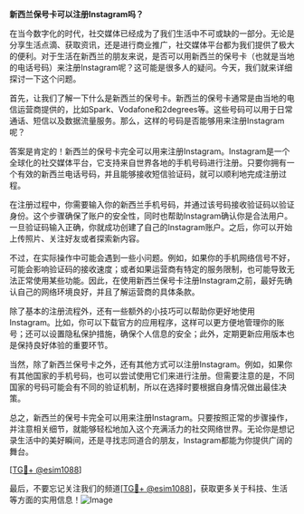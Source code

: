 **新西兰保号卡可以注册Instagram吗？**

在当今数字化的时代，社交媒体已经成为了我们生活中不可或缺的一部分。无论是分享生活点滴、获取资讯，还是进行商业推广，社交媒体平台都为我们提供了极大的便利。对于生活在新西兰的朋友来说，是否可以用新西兰的保号卡（也就是当地的电话号码）来注册Instagram呢？这可能是很多人的疑问。今天，我们就来详细探讨一下这个问题。

首先，让我们了解一下什么是新西兰的保号卡。新西兰的保号卡通常是由当地的电信运营商提供的，比如Spark、Vodafone和2degrees等。这些号码可以用于日常通话、短信以及数据流量服务。那么，这样的号码是否能够用来注册Instagram呢？

答案是肯定的！新西兰的保号卡完全可以用来注册Instagram。Instagram是一个全球化的社交媒体平台，它支持来自世界各地的手机号码进行注册。只要你拥有一个有效的新西兰电话号码，并且能够接收短信验证码，就可以顺利地完成注册过程。

在注册过程中，你需要输入你的新西兰手机号码，并通过该号码接收验证码以验证身份。这个步骤确保了账户的安全性，同时也帮助Instagram确认你是合法用户。一旦验证码输入正确，你就成功创建了自己的Instagram账户。之后，你可以开始上传照片、关注好友或者探索新内容。

不过，在实际操作中可能会遇到一些小问题。例如，如果你的手机网络信号不好，可能会影响验证码的接收速度；或者如果运营商有特定的服务限制，也可能导致无法正常使用某些功能。因此，在使用新西兰保号卡注册Instagram之前，最好先确认自己的网络环境良好，并且了解运营商的具体条款。

除了基本的注册流程外，还有一些额外的小技巧可以帮助你更好地使用Instagram。比如，你可以下载官方的应用程序，这样可以更方便地管理你的账号；还可以设置隐私保护措施，确保个人信息的安全；此外，定期更新应用版本也是保持良好体验的重要环节。

当然，除了新西兰保号卡之外，还有其他方式可以注册Instagram。例如，如果你有其他国家的手机号码，也可以尝试使用它们来进行注册。但需要注意的是，不同国家的号码可能会有不同的验证机制，所以在选择时要根据自身情况做出最佳决策。

总之，新西兰的保号卡完全可以用来注册Instagram。只要按照正常的步骤操作，并注意相关细节，就能够轻松地加入这个充满活力的社交网络世界。无论你是想记录生活中的美好瞬间，还是寻找志同道合的朋友，Instagram都能为你提供广阔的舞台。

[[TG💪+ @esim1088](https://t.me/s/esim1088)]

最后，不要忘记关注我们的频道[[TG💪+ @esim1088](https://t.me/s/esim1088)]，获取更多关于科技、生活等方面的实用信息！![Image](https://i.postimg.cc/4NQfJmqS/Snipaste-2025-05-13-00-14-12.png)